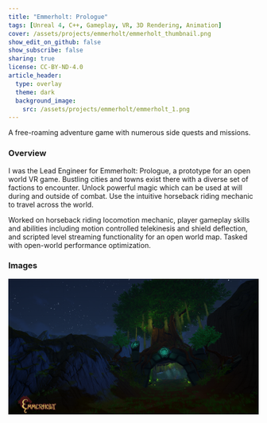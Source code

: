 ```yaml
---
title: "Emmerholt: Prologue"
tags: [Unreal 4, C++, Gameplay, VR, 3D Rendering, Animation]
cover: /assets/projects/emmerholt/emmerholt_thumbnail.png
show_edit_on_github: false
show_subscribe: false
sharing: true
license: CC-BY-ND-4.0
article_header:
  type: overlay
  theme: dark
  background_image:
    src: /assets/projects/emmerholt/emmerholt_1.png
---
```


A free-roaming adventure game with numerous side quests and missions.

<!--more-->
### Overview

I was the Lead Engineer for Emmerholt: Prologue, a prototype for an open world VR game. Bustling cities and towns exist there with a diverse set of factions to encounter. Unlock powerful magic which can be used at will during and outside of combat. Use the intuitive horseback riding mechanic to travel across the world.

Worked on horseback riding locomotion mechanic, player gameplay skills and abilities including motion controlled telekinesis and shield deflection, and scripted level streaming functionality for an open world map. Tasked with open-world performance optimization.

### Images

![image](/assets/projects/emmerholt/emmerholt_2.png)
